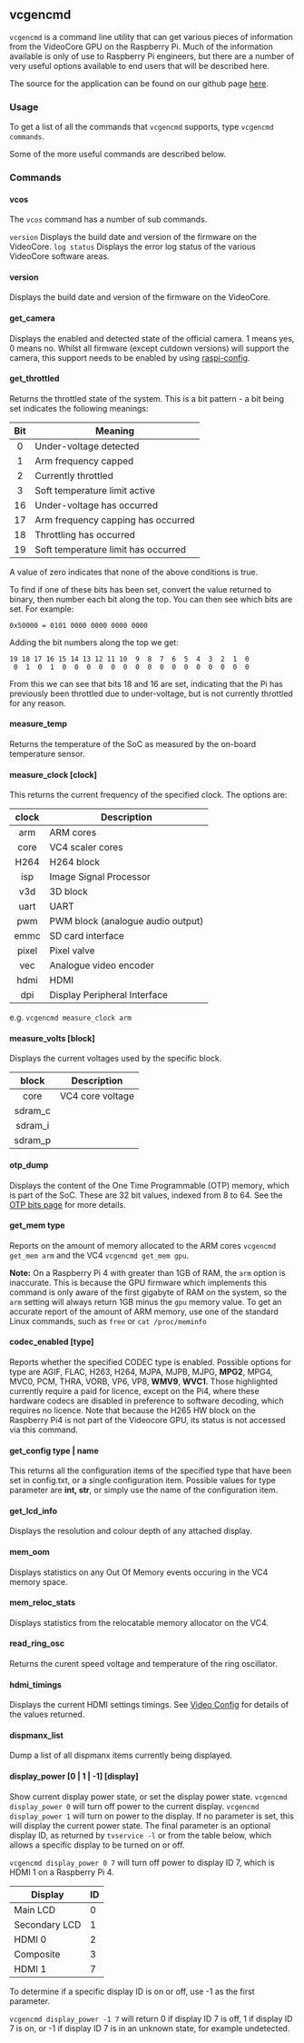 ## vcgencmd

`vcgencmd` is a command line utility that can get various pieces of information from the VideoCore GPU on the Raspberry Pi. Much of the information available is only of use to Raspberry Pi engineers, but there are a number of very useful options available to end users that will be described here.

The source for the application can be found on our github page [here](https://github.com/raspberrypi/userland/tree/master/host_applications/linux/apps/gencmd).


### Usage

To get a list of all the commands that `vcgencmd` supports, type `vcgencmd commands`.

Some of the more useful  commands are described below.

### Commands 

#### vcos

The `vcos` command has a number of sub commands.

`version` Displays the build date and version of the firmware on the VideoCore.
`log status` Displays the error log status of the various VideoCore software areas.

#### version

Displays the build date and version of the firmware on the VideoCore.

#### get_camera

Displays the enabled and detected state of the official camera. 1 means yes, 0 means no. Whilst all firmware (except cutdown versions) will support the camera, this support needs to be enabled by using [raspi-config](../../configuration/raspi-config.md).

#### get_throttled

Returns the throttled state of the system. This is a bit pattern - a bit being set indicates the following meanings:

| Bit | Meaning |
|:---:|---------|
| 0   | Under-voltage detected |
| 1   | Arm frequency capped |
| 2   | Currently throttled |
| 3   | Soft temperature limit active |
| 16  | Under-voltage has occurred |
| 17  | Arm frequency capping has occurred |
| 18  | Throttling has occurred |
| 19  | Soft temperature limit has occurred |

A value of zero indicates that none of the above conditions is true.

To find if one of these bits has been set, convert the value returned to binary, then number each bit along the top. You can then see which bits are set. For example:

``0x50000 = 0101 0000 0000 0000 0000``

Adding the bit numbers along the top we get:

```text
19 18 17 16 15 14 13 12 11 10  9  8  7  6  5  4  3  2  1  0
 0  1  0  1  0  0  0  0  0  0  0  0  0  0  0  0  0  0  0  0
```

From this we can see that bits 18 and 16 are set, indicating that the Pi has previously been throttled due to under-voltage, but is not currently throttled for any reason.

#### measure_temp

Returns the temperature of the SoC as measured by the on-board temperature sensor.

#### measure_clock [clock]

This returns the current frequency of the specified clock. The options are:

| clock | Description |
|:-----:|-------------|
| arm   | ARM cores |
| core  | VC4 scaler cores |
| H264  | H264 block |
| isp   | Image Signal Processor |
| v3d   | 3D block |
| uart  | UART |
| pwm   | PWM block (analogue audio output) | 
| emmc  | SD card interface |
| pixel | Pixel valve |
| vec | Analogue video encoder |
| hdmi | HDMI |
| dpi | Display Peripheral Interface |

e.g. `vcgencmd measure_clock arm`

#### measure_volts [block]

Displays the current voltages used by the specific block.

| block | Description |
|:-----:|-------------|
| core | VC4 core voltage |
| sdram_c | |
| sdram_i | |
| sdram_p | |

#### otp_dump

Displays the content of the One Time Programmable (OTP) memory, which is part of the SoC. These are 32 bit values, indexed from 8 to 64. See the [OTP bits page](../../../hardware/raspberrypi/otpbits.md) for more details.

#### get_mem type

Reports on the amount of memory allocated to the ARM cores `vcgencmd get_mem arm` and the VC4 `vcgencmd get_mem gpu`.

**Note:** On a Raspberry Pi 4 with greater than 1GB of RAM, the `arm` option is inaccurate. This is because the GPU firmware which implements this command is only aware of the first gigabyte of RAM on the system, so the `arm` setting will always return 1GB minus the `gpu` memory value. To get an accurate report of the amount of ARM memory, use one of the standard Linux commands, such as `free` or `cat /proc/meminfo`

#### codec_enabled [type]

Reports whether the specified CODEC type is enabled. Possible options for type are AGIF, FLAC, H263, H264, MJPA, MJPB, MJPG, **MPG2**, MPG4, MVC0, PCM, THRA, VORB, VP6, VP8, **WMV9**, **WVC1**. Those highlighted currently require a paid for licence, except on the Pi4, where these hardware codecs are disabled in preference to software decoding, which requires no licence. Note that because the H265 HW block on the Raspberry Pi4 is not part of the Videocore GPU, its status is not accessed via this command.

#### get_config type | name

This returns all the configuration items of the specified type that have been set in config.txt, or a single configuration item. Possible values for type parameter are **int, str**, or simply use the name of the configuration item.

#### get_lcd_info

Displays the resolution and colour depth of any attached display.

#### mem_oom

Displays statistics on any Out Of Memory events occuring in the VC4 memory space.

#### mem_reloc_stats

Displays statistics from the relocatable memory allocator on the VC4.

#### read_ring_osc

Returns the curent speed voltage and temperature of the ring oscillator.

#### hdmi_timings

Displays the current HDMI settings timings. See [Video Config](../../configuration/config-txt/video.md) for details of the values returned. 

#### dispmanx_list

Dump a list of all dispmanx items currently being displayed.

#### display_power [0 | 1 | -1] [display]

Show current display power state, or set the display power state. `vcgencmd display_power 0` will turn off power to the current display. `vcgencmd display_power 1` will turn on power to the display. If no parameter is set, this will display the current power state. The final parameter is an optional display ID, as returned by `tvservice -l` or from the table below, which allows a specific display to be turned on or off.

`vcgencmd display_power 0 7` will turn off power to display ID 7, which is HDMI 1 on a Raspberry Pi 4.

| Display | ID |
| --- | --- | 
|Main LCD       | 0 |
|Secondary LCD  | 1 | 
|HDMI 0         | 2 |
|Composite      | 3 | 
|HDMI 1         | 7 |

To determine if a specific display ID is on or off, use -1 as the first parameter.

`vcgencmd display_power -1 7` will return 0 if display ID 7 is off, 1 if display ID 7 is on, or -1 if display ID 7 is in an unknown state, for example undetected. 
